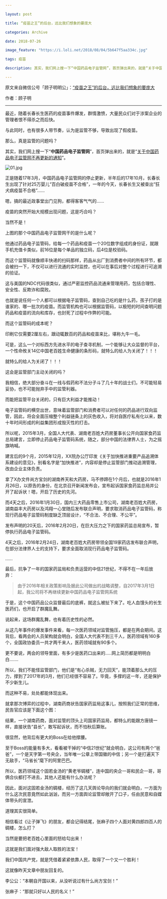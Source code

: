 ```yaml
---

layout: post

title: “疫苗之王”的后台，远比我们想象的要庞大

categories: Archive

date: 2018-07-26

image_feature: "https://i.loli.net/2018/08/04/5b647f5aa334c.jpg"

tags: 疫苗

description: 其实，我们网上搜一下“中国药品电子监管网”，首页弹出来的，就是“关于中国药品电子监管网不再更新的通知”。

---
```


原文来自微信公号「顾子明明公」：[“疫苗之王”的后台，远比我们想象的要庞大](https://mp.weixin.qq.com/s/7BCuK_UZJ-ysA9y14WQp9w)

作者：顾子明

---

最近，随着长春长生医药的疫苗事件爆发，群情激愤，大量民众们对于涉案企业的管理者恨不得杀之而后快。

与此同时，也有很多人带节奏，认为是监管不够，导致出现了假疫苗。

那么，真是监管的问题吗？

其实，我们网上搜一下“**中国药品电子监管网**”，首页弹出来的，就是“[关于中国药品电子监管网不再更新的通知](http://www.sohu.com/a/125294453_456070)”。

![01.jpg](https://i.loli.net/2018/08/04/5b647f5aa334c.jpg)

正是随着17年3月，中国药品电子监管网的停止更新，半年后的17年10月，长春长生出现了针对25万婴儿“百白破疫苗不合格”，一年的今天，长春长生又被查出“狂犬病疫苗不合格”……

嗯，搞的最近政事堂出门见狗，都得客客气气的……

疫苗的突然开始大规模出现问题，这是巧合吗？

当然不是！

上图的那个中国药品电子监管网干的是什么呢？

他通过药品电子监管码，给每一个药品和疫苗一个20位数字组成的身份证，就跟手机充值卡类似，前16位是每个单品的独立码，后4位是校验码。

而这个监管码就像顺丰快递的扫码那样，药品从出厂到消费者中间的所有环节，都会被扫一下，不仅可以进行流通的实时监控，也可以在事后对整个过程进行可追溯的验证。

这与美国的NDC代码很类似，通过严密监控药品流通来管理用药，包括合理性、安全性、反欺诈和腐败。

也就是说任何一个人都可以根据电子监管码，查到自己吃的是什么药，孩子打的是谁家的、哪一批次的疫苗。而监管机构也可以根据监管码，以极短的时间查明问题药品和疫苗的流向和库存，也封死了过程中作弊的可能。

而这个监管码的成本呢？

印刷它仅需要2厘左右，跟动辄数百的药品和疫苗来比，堪称九牛一毛。

可是，这么一个对标西方先进水平的电子查寻机制，一个能够让大众监督的平台，一个性命攸关14亿中国老百姓生命健康的条形码，就特么的给人为关闭了！！！

就特么的给人为关闭了！！！

这会是监管部门主动关闭的吗？

我相信，绝大部分奋斗在一线与假药和不法分子斗了几十年的战士们，不可能轻易妥协，也不可能抛弃手中的监管利器。

而能把监管平台关闭的，只有巨大利益才能推动！

电子监管码的横空出世，意味着监管部门和消费者可以对任何的药品进行双向监管，因此，将会全面压缩整个利益链条上的灰色收入，将对自医疗私有化以来，数十年时间形成的利益集团形成毁灭性的打击。

所以呢，2015年3月，全国人大代表、湖南老百姓大药房董事长公开向国家食药监总局建言，立即停止药品电子监管码系统，随之，部分中国的法律界人士，为之摇旗呐喊。

建言后的9个月，2015年12月，XX院办公厅印发《关于加快推进重要产品追溯体系建设的意见》，别看名字是“加快推进”，内容却是停止监管部门推动追溯管理，改由企业主体负责。

拿了X办文件尚方宝剑的湖南养天和大药房，马不停蹄在1个月后，也就是2016年1月26日，以原告的身份，在北京召开新闻发布会，宣布起诉国家食药监总局并公开了起诉状！嗯，开启了历史的先河。

而4天之后，2016年1月30日，国内三大药品零售上市公司，湖南老百姓大药房，湖南益丰大药房以及鸿翔一心堂随后发布联合声明，要求取消药品电子监管码，称现行药品电子监管码制度缺乏顶层设计，“不合法、不合理、不公平”。

发布声明的20天后，2016年2月20日，在巨大压力之下的国家药监总局宣布，暂停执行药品电子监管码。

4天之后，2016年2月24日，湖南老百姓大药房带领全国19家药店发布联合声明，在部分法律界人士的支持下，要求全面取消现行药品电子监管码。

……

最后，抗争了一年的国家药监局和负责运营的中信21世纪，不得不在一年后放弃：

> 由于2016年相关政策影响及据此公司做出的战略调整，自2017年3月1日起，我公司将不再继续更新中国药品电子监管网系统

于是，这个中国药品公众监督最后的底裤，就这么被扯下来了。吃人血馒头的长生医药们，也开启了群魔乱舞。

说起来，这场群魔乱舞，也有着历史性的必然。

从这几年事件的爆发事件来看，每一次医药领域对监管施压，都是在两会期间。这背后，看两会的人员架构就会明白，全国人大代表不到三千人，医药领域有160多个，全国政协委员一共才两千来人，医药领域就有90多个。

更不要说，两会的领导里面，有多少是医药口出来的.....网上简历都是明明白白.......

所以，我们不能怪监管部门，他们是“有心杀贼，无力回天”，能顶着那么大的压力，撑到了2017年的3月，他们已经很不容易了。毕竟，多撑的这一年，还是保护不少新生儿。

而这种不易，处处都能体现出来。

就拿那次博弈的过程中，湖南药商状告国家药监局这事儿，按照我们正常的思维，民告官应该是下面这个图：

结果，一个湖南药商，面对监管的顶头上司国家药监局，都特么的能跟方唐镜一样，直接状告“县长”，敢写起诉状，而不怕秋后算账。

很显然，他背后有更大的Boss在给他撑腰。

至于Boss的能量有多大，看看被干掉的“中信21世纪”就会明白，这公司有两个“爸爸”，一个是天字第一号央企，当年唯一公章上带国徽的中信；另一个是打遍天下无敌手，“马省长”麾下的阿里巴巴。

所以，医药领域这个固若金汤的“黄老爷碉楼”，连中国的央企一哥和民企一哥，哥俩合伙都打不进去，其他人还能有什么办法呢？

因此，面对这固若金汤的碉楼，经历了这几天舆论导向的我们就会明白，一方面为什么这次民意竟然如此汹汹，而另一方面舆论监管却敞开了口子，任由民意和自媒体带头的宣泄。

道理其实很简单。

相信看过《让子弹飞》的朋友，都会记得结尾，张麻子四个人面对黄四郎四百人的碉楼，怎么打？

当然是要把老百姓心里面的怒给勾出来！

这就是我们面对强大敌人取胜的法宝！

我们中国共产党，就是凭借着紧紧依靠人民，取得了一个又一个胜利！

这就像昨天文章中朋友回复的。

李公公：“本朝自开国以来，从没听说过有什么尚方宝剑！”

张麻子：“那就只好以人民的名义！”

